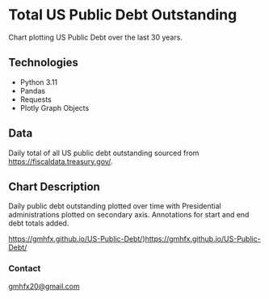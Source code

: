# Total US Public Debt Outstanding

Chart plotting US Public Debt over the last 30 years.

## Technologies

* Python 3.11
* Pandas
* Requests
* Plotly Graph Objects

## Data

Daily total of all US public debt outstanding sourced from https://fiscaldata.treasury.gov/.


## Chart Description

Daily public debt outstanding plotted over time with Presidential administrations plotted on secondary axis.  Annotations for start and end debt totals added. 

https://gmhfx.github.io/US-Public-Debt/)https://gmhfx.github.io/US-Public-Debt/

### Contact

gmhfx20@gmail.com
